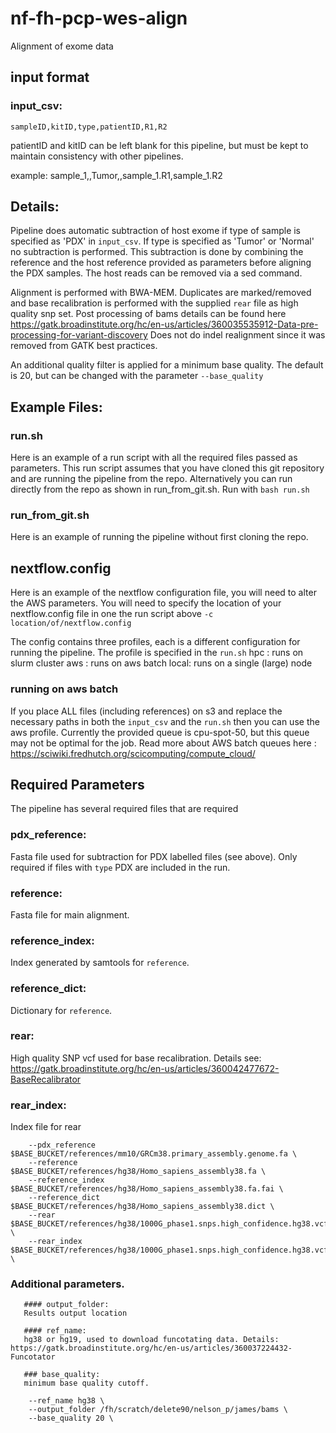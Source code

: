 # nf-fh-pcp-wes-align
Alignment of exome data

## input format
   
   ### input_csv:
   ```sampleID,kitID,type,patientID,R1,R2```
   
   patientID and kitID can be left blank for this pipeline, but must be kept to maintain consistency with other pipelines.
   
   example:
   sample_1,,Tumor,,sample_1.R1,sample_1.R2

## Details:
   
    
   Pipeline does automatic subtraction of host exome if type of sample is specified as 'PDX' in ```input_csv```. If type is specified as 'Tumor' or 'Normal' no subtraction is performed. This subtraction is done by combining the reference and the host reference provided as parameters before aligning the PDX samples. The host reads can be removed via a sed command.

   Alignment is performed with BWA-MEM. 
   Duplicates are marked/removed and base recalibration is performed with the supplied ```rear``` file as high quality snp set. 
Post processing of bams details can be found here https://gatk.broadinstitute.org/hc/en-us/articles/360035535912-Data-pre-processing-for-variant-discovery
   Does not do indel realignment since it was removed from GATK best practices.
   
   An additional quality filter is applied for a minimum base quality. The default is 20, but can be changed with the parameter ```--base_quality```

## Example Files:

   ### run.sh
   
   Here is an example of a run script with all the required files passed as parameters. This run script assumes that you have cloned this git repository and are running the pipeline from the repo.
   Alternatively you can run directly from the repo as shown in run_from_git.sh.
   Run with ```bash run.sh``` 

   ### run_from_git.sh
   
   Here is an example of running the pipeline without first cloning the repo.

   ## nextflow.config

   Here is an example of the nextflow configuration file, you will need to alter the AWS parameters.
   You will need to specify the location of your nextflow.config file in one the run script above 
   ``` -c location/of/nextflow.config ```

   The config contains three profiles, each is a different configuration for running the pipeline. The profile is specified in the ```run.sh```
   hpc : runs on slurm cluster
   aws : runs on aws batch
   local: runs on a single (large) node

   ### running on aws batch
   If you place ALL files (including references) on s3 and replace the necessary paths in both the ```input_csv``` and the ```run.sh``` then you can use the aws profile.
   Currently the provided queue is cpu-spot-50, but this queue may not be optimal for the job. Read more about AWS batch queues here : https://sciwiki.fredhutch.org/scicomputing/compute_cloud/

   

## Required Parameters

   The pipeline has several required files that are required
   
   ### pdx_reference: 
   Fasta file used for subtraction for PDX labelled files (see above).
   Only required if files with ```type``` PDX are included in the run.

   ### reference:
   Fasta file for main alignment.

   ### reference_index:
   Index generated by samtools for ```reference```.

   ### reference_dict:
   Dictionary for ```reference```. 
   
   ### rear:
   High quality SNP vcf used for base recalibration. Details see: https://gatk.broadinstitute.org/hc/en-us/articles/360042477672-BaseRecalibrator
   
   ### rear_index:
   Index file for rear
   
 
```
    --pdx_reference $BASE_BUCKET/references/mm10/GRCm38.primary_assembly.genome.fa \
    --reference $BASE_BUCKET/references/hg38/Homo_sapiens_assembly38.fa \
    --reference_index $BASE_BUCKET/references/hg38/Homo_sapiens_assembly38.fa.fai \
    --reference_dict $BASE_BUCKET/references/hg38/Homo_sapiens_assembly38.dict \
    --rear $BASE_BUCKET/references/hg38/1000G_phase1.snps.high_confidence.hg38.vcf.gz \
    --rear_index $BASE_BUCKET/references/hg38/1000G_phase1.snps.high_confidence.hg38.vcf.gz.tbi \
```


   ### Additional parameters.
       #### output_folder:
       Results output location

       #### ref_name:
       hg38 or hg19, used to download funcotating data. Details: https://gatk.broadinstitute.org/hc/en-us/articles/360037224432-Funcotator

       ### base_quality:
       minimum base quality cutoff.
```
    --ref_name hg38 \
    --output_folder /fh/scratch/delete90/nelson_p/james/bams \
    --base_quality 20 \
```